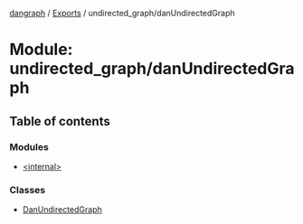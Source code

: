 [dangraph](../README.md) / [Exports](../modules.md) / undirected_graph/danUndirectedGraph

# Module: undirected_graph/danUndirectedGraph

## Table of contents

### Modules

- [\<internal\>](undirected_graph_danUndirectedGraph._internal_.md)

### Classes

- [DanUndirectedGraph](../classes/undirected_graph_danUndirectedGraph.DanUndirectedGraph.md)
